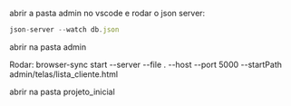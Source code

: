 abrir a pasta admin no vscode e 
rodar o json server: 
```js
json-server --watch db.json
```
abrir na pasta admin


Rodar: browser-sync start --server --file . --host --port 5000 --startPath admin/telas/lista_cliente.html

abrir na pasta projeto_inicial
